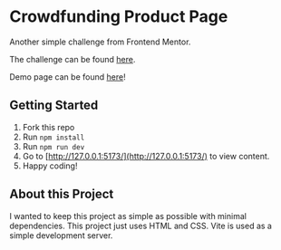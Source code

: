 # Crowdfunding Product Page

Another simple challenge from Frontend Mentor.

The challenge can be found [here](https://www.frontendmentor.io/challenges/crowdfunding-product-page-7uvcZe7ZR).

Demo page can be found [here](https://davinaleong.github.io/fem-crowdfunding-product-page/)!

## Getting Started

1. Fork this repo
2. Run `npm install`
3. Run `npm run dev`
4. Go to [http://127.0.0.1:5173/](http://127.0.0.1:5173/) to view content.
5. Happy coding!

## About this Project

I wanted to keep this project as simple as possible with minimal dependencies. This project just uses HTML and CSS. Vite is used as a simple development server.
